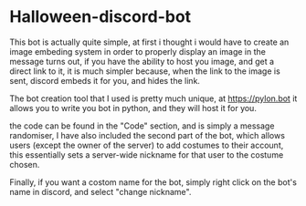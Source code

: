 # Halloween-discord-bot
This bot is actually quite simple, at first i thought i would have to create an image embeding system in order to properly display an image in the message turns out, if you have the ability to host you image, and get a direct link to it, it is much simpler because, when the link to the image is sent, discord embeds it for you, and hides the link.

The bot creation tool that I used is pretty much unique, at https://pylon.bot it allows you to write you bot in python, and they will host it for you.

the code can be found in the "Code" section, and is simply a message randomiser, I have also included the second part of the bot, which allows users (except the owner of the server) to add costumes to their account, this essentially sets a server-wide nickname for that user to the costume chosen.

Finally, if you want a costom name for the bot, simply right click on the bot's name in discord, and select "change nickname".
